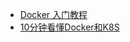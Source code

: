 - [Docker 入门教程](https://ruanyifeng.com/blog/2018/02/docker-tutorial.html)
- [10分钟看懂Docker和K8S](https://zhuanlan.zhihu.com/p/53260098)
